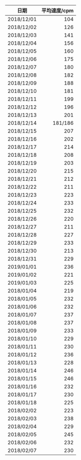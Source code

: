 |    日期    | 平均速度/cpm |
| :--------: | -----------: |
| 2018/12/01 |          104 |
| 2018/12/02 |          126 |
| 2018/12/03 |          141 |
| 2018/12/04 |          156 |
| 2018/12/05 |          160 |
| 2018/12/06 |          175 |
| 2018/12/07 |          180 |
| 2018/12/08 |          182 |
| 2018/12/09 |          188 |
| 2018/12/10 |          181 |
| 2018/12/11 |          199 |
| 2018/12/12 |          196 |
| 2018/12/13 |          201 |
| 2018/12/14 |      181/186 |
| 2018/12/15 |          207 |
| 2018/12/16 |          202 |
| 2018/12/17 |          214 |
| 2018/12/18 |          208 |
| 2018/12/19 |          203 |
| 2018/12/20 |          215 |
| 2018/12/21 |          212 |
| 2018/12/22 |          211 |
| 2018/12/23 |          223 |
| 2018/12/24 |          233 |
| 2018/12/25 |          232 |
| 2018/12/26 |          220 |
| 2018/12/27 |          211 |
| 2018/12/28 |          227 |
| 2018/12/29 |          233 |
| 2018/12/30 |          213 |
| 2018/12/31 |          229 |
| 2019/01/01 |          236 |
| 2019/01/02 |          221 |
| 2019/01/03 |          225 |
| 2018/01/04 |          219 |
| 2018/01/05 |          232 |
| 2018/01/06 |          232 |
| 2018/01/07 |          237 |
| 2018/01/08 |          237 |
| 2018/01/09 |          233 |
| 2018/01/10 |          229 |
| 2018/01/11 |          230 |
| 2018/01/12 |          236 |
| 2018/01/13 |          228 |
| 2018/01/14 |          246 |
| 2018/01/15 |          246 |
| 2018/01/16 |          232 |
| 2018/01/17 |          230 |
| 2018/01/18 |          225 |
| 2018/02/02 |          223 |
| 2018/02/03 |          238 |
| 2018/02/04 |          229 |
| 2018/02/05 |          245 |
| 2018/02/06 |          232 |
| 2018/02/07 |          230 |

